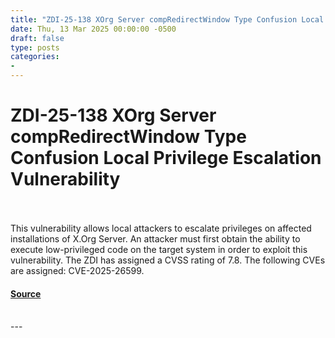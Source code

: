 ```yaml
---
title: "ZDI-25-138 XOrg Server compRedirectWindow Type Confusion Local Privilege Escalation Vulnerability"
date: Thu, 13 Mar 2025 00:00:00 -0500
draft: false
type: posts
categories: 
- 
---
```

# ZDI-25-138 XOrg Server compRedirectWindow Type Confusion Local Privilege Escalation Vulnerability

<br/>

<br/>
This vulnerability allows local attackers to escalate privileges on affected installations of X.Org Server. An attacker must first obtain the ability to execute low-privileged code on the target system in order to exploit this vulnerability. The ZDI has assigned a CVSS rating of 7.8. The following CVEs are assigned: CVE-2025-26599.

#### [Source](http://www.zerodayinitiative.com/advisories/ZDI-25-138/)

<br/>
---

